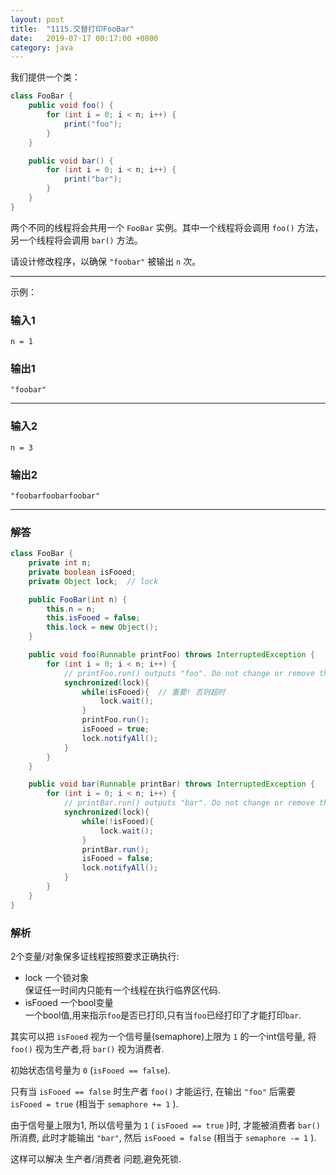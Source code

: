 ```yaml
---
layout: post
title:  "1115.交替打印FooBar"
date:   2019-07-17 00:17:00 +0800
category: java
---
```


我们提供一个类：

```java
class FooBar {
    public void foo() {
        for (int i = 0; i < n; i++) {
            print("foo");
        }
    }

    public void bar() {
        for (int i = 0; i < n; i++) {
            print("bar");
        }
    }
}

```

两个不同的线程将会共用一个 `FooBar` 实例。其中一个线程将会调用 `foo()` 方法，另一个线程将会调用 `bar()` 方法。

请设计修改程序，以确保 `"foobar"` 被输出 `n` 次。

---

示例：  

### 输入1

`n = 1`

### 输出1

`"foobar"`

---

### 输入2

`n = 3`

### 输出2

`"foobarfoobarfoobar"`

---

### 解答

```java
class FooBar {
    private int n;
    private boolean isFooed;
    private Object lock;  // lock

    public FooBar(int n) {
        this.n = n;
        this.isFooed = false;
        this.lock = new Object();
    }

    public void foo(Runnable printFoo) throws InterruptedException {
        for (int i = 0; i < n; i++) {
            // printFoo.run() outputs "foo". Do not change or remove this line.
            synchronized(lock){
                while(isFooed){  // 重要! 否则超时
                    lock.wait();
                }
                printFoo.run();
                isFooed = true;
                lock.notifyAll();
            }
        }
    }

    public void bar(Runnable printBar) throws InterruptedException {
        for (int i = 0; i < n; i++) {
            // printBar.run() outputs "bar". Do not change or remove this line.
            synchronized(lock){
                while(!isFooed){
                    lock.wait();
                }
                printBar.run();
                isFooed = false;
                lock.notifyAll();
            }
        }
    }
}
```

### 解析

2个变量/对象保多证线程按照要求正确执行:

+ lock 一个锁对象  
保证任一时间内只能有一个线程在执行临界区代码.
+ isFooed 一个bool变量  
一个bool值,用来指示`foo`是否已打印,只有当`foo`已经打印了才能打印`bar`.  

其实可以把 `isFooed` 视为一个信号量(semaphore)上限为 `1` 的一个int信号量, 将 `foo()` 视为生产者,将 `bar()` 视为消费者.

初始状态信号量为 `0` (`isFooed == false`).

只有当 `isFooed == false` 时生产者 `foo()` 才能运行, 在输出 `"foo"` 后需要 `isFooed = true` (相当于 `semaphore += 1` ).

由于信号量上限为1, 所以信号量为 `1` ( `isFooed == true` )时, 才能被消费者 `bar()` 所消费, 此时才能输出 `"bar"`, 然后 `isFooed = false` (相当于 `semaphore -= 1` ).

这样可以解决 生产者/消费者 问题,避免死锁.
